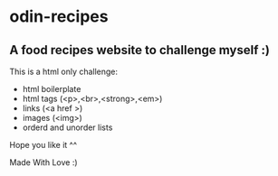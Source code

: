 # odin-recipes
## A food recipes website to challenge myself :)

This is a html only challenge:
- html boilerplate
- html tags (\<p>,\<br>,\<strong>,\<em>)
- links (\<a href >)
- images (\<img>)
- orderd and unorder lists


Hope you like it ^^

Made With Love :)
